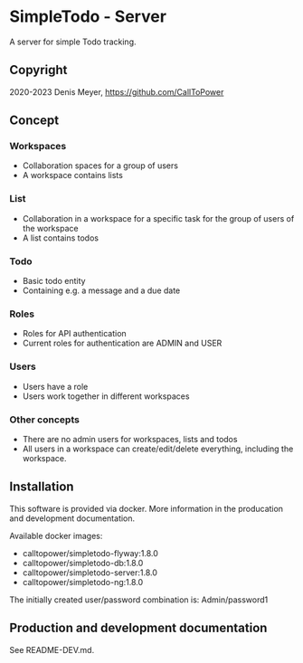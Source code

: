 # SimpleTodo - Server

A server for simple Todo tracking.

## Copyright

2020-2023 Denis Meyer, https://github.com/CallToPower

## Concept

### Workspaces

- Collaboration spaces for a group of users
- A workspace contains lists

### List

- Collaboration in a workspace for a specific task for the group of users of the workspace
- A list contains todos

### Todo

- Basic todo entity
- Containing e.g. a message and a due date

### Roles

- Roles for API authentication
- Current roles for authentication are ADMIN and USER

### Users

- Users have a role
- Users work together in different workspaces

### Other concepts

- There are no admin users for workspaces, lists and todos
- All users in a workspace can create/edit/delete everything, including the workspace.

## Installation

This software is provided via docker. More information in the producation and development documentation.

Available docker images:

- calltopower/simpletodo-flyway:1.8.0
- calltopower/simpletodo-db:1.8.0
- calltopower/simpletodo-server:1.8.0
- calltopower/simpletodo-ng:1.8.0

The initially created user/password combination is: Admin/password1

## Production and development documentation

See README-DEV.md.
